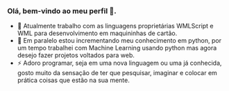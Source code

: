 ### Olá, bem-vindo ao meu  perfil 👋.

- 🔭 Atualmente trabalho com as linguagens proprietárias WMLScript e WML para desenvolvimento em maquininhas de cartão.
- 🌱 Em paralelo estou incrementando meu conhecimento em python, por um tempo trabalhei com Machine Learning usando python mas agora desejo fazer projetos voltados para web.
- ⚡ Adoro programar, seja em uma nova linguagem ou uma já conhecida, gosto muito da sensação de ter que pesquisar, imaginar e colocar em prática coisas que estão na sua mente.

